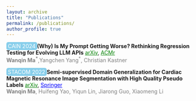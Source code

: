 ```yaml
---
layout: archive
title: "Publications"
permalink: /publications/
author_profile: true
---
```


<a href="https://conf.researchr.org/home/cain-2024" style="background-color: skyblue; color: white; padding: 2px 4px; text-decoration: none; border-radius: 5px;">CAIN 2024</a>**(Why) Is My Prompt Getting Worse? Rethinking Regression Testing for Evolving LLM APIs** <a href="https://arxiv.org/abs/2311.11123" style="color: green;">arXiv</a>, <a href="https://dl.acm.org/doi/abs/10.1145/3644815.3644950" style="color: green;">ACMr</a>
<br>
<span style="color: gray;">**Wanqin Ma<sup>*</sup>**,Yangchen Yang<sup>*</sup>, Christian Kastner </span> 
<br>



<a href="https://stacom.github.io/stacom2022/" style="background-color: skyblue; color: white; padding: 2px 4px; text-decoration: none; border-radius: 5px;">STACOM 2022</a>**Semi-supervised Domain Generalization for Cardiac Magnetic Resonance Image Segmentation with High Quality Pseudo Labels** <a href="https://arxiv.org/abs/2209.15451" style="color: green;">arXiv</a>, <a href="https://link.springer.com/chapter/10.1007/978-3-031-23443-9_351" style="color: blue;">Springer</a>
<br>
<span style="color: gray;">**Wanqin Ma**, Huifeng Yao, Yiqun Lin, Jiarong Guo, Xiaomeng Li</span> 
<br>




